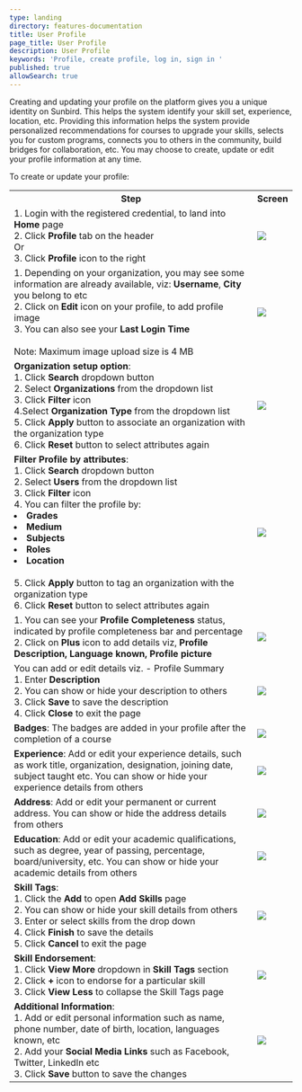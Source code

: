 ```yaml
---
type: landing
directory: features-documentation
title: User Profile
page_title: User Profile
description: User Profile
keywords: 'Profile, create profile, log in, sign in '
published: true
allowSearch: true
---
```


Creating and updating your profile on the platform gives you a unique identity on Sunbird. This helps the system identify your skill set, experience, location, etc. Providing this information helps the system provide personalized recommendations for courses to upgrade your skills, selects you for custom programs, connects you to others in the community, build bridges for collaboration, etc. You may choose to create, update or edit your profile information at any time.

To create or update your profile:

<table>
  <tr>
    <th>Step</th>
    <th>Screen</th>
  </tr>
  <tr>
    <td>1. Login with the registered credential, to land into <strong>Home</strong> page<br>2. Click <strong>Profile</strong> tab on the header<br>Or<br>3. Click <strong>Profile</strong> icon to the right</td>
    <td><img src="pages/features-documentation/images/profileimg1.png"></td>
  </tr>
  <tr>
    <td>1. Depending on your organization, you may see some information are already available, viz: <strong>Username</strong>, <strong> City</strong> you belong to etc<br>2. Click on <strong>Edit</strong> icon on your profile, to add profile image<br>3. You can also see your <strong>Last Login Time</strong><br><br>Note: Maximum image upload size is 4 MB</td>
    <td><img src="pages/features-documentation/images/profileimg2.png"></td>
  </tr>
  <tr>
    <td><strong>Organization setup option</strong>: <br>1. Click <strong>Search</strong> dropdown button <br>2. Select <strong>Organizations</strong> from the dropdown list <br>3. Click <strong>Filter</strong> icon <br>4.Select <strong>Organization Type</strong> from the dropdown list <br>5. Click <strong>Apply</strong> button to associate an organization with the organization type <br>6. Click <strong>Reset</strong> button to select attributes again</td>
    <td><img src="pages/features-documentation/images/setuporgtype.png"></td>
  </tr>
  <tr>    
    <td><strong>Filter Profile by attributes</strong>: <br>1. Click <strong>Search</strong> dropdown button <br>2. Select <strong>Users</strong> from the dropdown list <br>3. Click <strong>Filter</strong> icon <br>4. You can filter the profile by:<br>
      <li><strong>Grades</strong></li>
      <li><strong>Medium</strong></li>
      <li><strong>Subjects</strong></li>
      <li><strong>Roles</strong></li>
      <li><strong>Location</strong></li>
      <br>5. Click <strong>Apply</strong> button to tag an organization with the organization type <br>6. Click <strong>Reset</strong> button to select attributes again</td>
    <td><img src="pages/features-documentation/images/profileattribute.png"></td>
  </tr>
  <tr>
      <td>1.  You can see your <strong>Profile Completeness</strong> status, indicated by profile completeness bar and percentage<br>2.  Click on <strong>Plus</strong> icon to add details viz, <strong>Profile Description, Language known, Profile picture</strong></td>
    <td><img src="pages/features-documentation/images/profilestatus.png"></td>
  </tr>
  <tr>
      <td>You can add or edit details viz. - Profile Summary<br>1. Enter <strong>Description</strong><br>2. You can show or hide your description to others<br>3. Click <strong>Save</strong> to save the description<br>4. Click <strong>Close</strong> to exit the page</td>
    <td><img src="pages/features-documentation/images/profile_summary.png"></td>
  </tr>
  <tr>
      <td><strong>Badges</strong>: The badges are added in your profile after the completion of a course</td>
    <td><img src="pages/features-documentation/images/badges.png"></td>
  </tr>
  <tr>
      <td><strong>Experience</strong>: Add or edit your experience details, such as work title, organization, designation, joining date, subject taught etc. You can show or hide your experience details from others</td>
    <td><img src="pages/features-documentation/images/profile_experience.png"></td>
  </tr>
  <tr>
      <td><strong>Address</strong>: Add or edit your permanent or current address. You can show or hide the address details from others</td>
    <td><img src="pages/features-documentation/images/profile_address.png"></td>
  </tr>
  <tr>
      <td><strong>Education</strong>: Add or edit your academic qualifications, such as degree, year of passing, percentage, board/university, etc. You can show or hide your academic details from others</td>
    <td><img src="pages/features-documentation/images/profile_education.png"></td>
  </tr>
  <tr>
      <td><strong>Skill Tags</strong>: <br>1. Click the <strong>Add</strong> to open <strong>Add Skills</strong> page<br>2. You can show or hide your skill details from others<br>3. Enter or select skills from the drop down<br>4. Click <strong>Finish</strong> to save the details<br>5. Click <strong>Cancel</strong> to exit the page</td>
    <td><img src="pages/features-documentation/images/profile_skilltag.png"></td>
  </tr>
  <tr>
    <td><strong>Skill Endorsement</strong>: <br>1. Click <strong>View More</strong> dropdown in <strong>Skill Tags</strong> section <br>2. Click <strong>+</strong> icon to endorse for a particular skill <br>3. Click <strong>View Less</strong> to collapse the Skill Tags page</td>
    <td><img src="pages/features-documentation/images/profile_endorsment.png"></td>
  </tr>
  <tr>
      <td><strong>Additional Information</strong>:<br>1.  Add or edit personal information such as name, phone number, date of birth, location, languages known, etc<br>2. Add your <strong>Social Media Links</strong> such as Facebook, Twitter, LinkedIn etc<br>3. Click <strong>Save</strong> button to save the changes</td>
    <td><img src="pages/features-documentation/images/profile_additionalinfo.png"></td>
  </tr>
</table>


